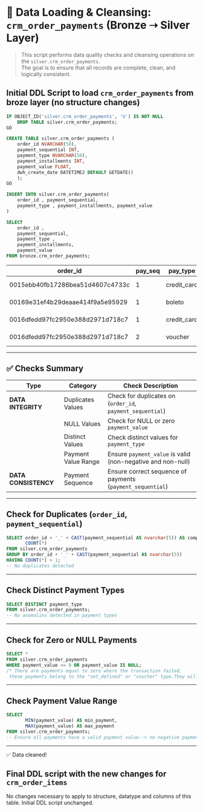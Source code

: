 # 🧹 Data Loading & Cleansing: `crm_order_payments` (Bronze ➝ Silver Layer)


> This script performs data quality checks and cleansing operations on the `silver.crm_order_payments`.  
> The goal is to ensure that all records are complete, clean, and logically consistent.

## Initial DDL Script to load `crm_order_payments` from broze layer (no structure changes)
```sql
IF OBJECT_ID('silver.crm_order_payments', 'U') IS NOT NULL
	DROP TABLE silver.crm_order_payments;
GO

CREATE TABLE silver.crm_order_payments (
    order_id NVARCHAR(50),
    payment_sequential INT,
    payment_type NVARCHAR(50),
    payment_installments INT,
    payment_value FLOAT,
    dwh_create_date DATETIME2 DEFAULT GETDATE()
    );
GO

INSERT INTO silver.crm_order_payments(
    order_id , payment_sequential,
    payment_type , payment_installments, payment_value 
)

SELECT 
    order_id ,
    payment_sequential,
    payment_type ,
    payment_installments,
    payment_value 
FROM bronze.crm_order_payments;
```
| order_id                             | pay_seq | pay_type     | installments | value  | dwh_date                   |
|-------------------------------------|---------|--------------|--------------|--------|----------------------------|
| 0015ebb40fb17286bea51d4607c4733c    | 1       | credit_card  | 1            | 37     | 2025-05-18 16:05:38.573333 |
| 00169e31ef4b29deaae414f9a5e95929    | 1       | boleto       | 1            | 55,11  | 2025-05-18 16:05:38.573333 |
| 0016dfedd97fc2950e388d2971d718c7    | 1       | credit_card  | 5            | 52,63  | 2025-05-18 16:05:38.573333 |
| 0016dfedd97fc2950e388d2971d718c7    | 2       | voucher      | 1            | 17,92  | 2025-05-18 16:05:38.573333 |

---

## ✅ Checks Summary

| Type                 | Category                | Check Description                                            |
|--------------------  |-------------------------|------------------------------------------------------------- |
| **DATA INTEGRITY**   | Duplicates Values       | Check for duplicates on (`order_id`, `payment_sequential`)    |
|                      | NULL Values             | Check for NULL or zero `payment_value`                       |
|                      | Distinct Values         | Check distinct values for `payment_type`                      |
|                      | Payment Value Range     | Ensure `payment_value` is valid (non-negative and non-null)   |
| **DATA CONSISTENCY** | Payment Sequence        | Ensure correct sequence of payments (`payment_sequential`)    |

---

## Check for Duplicates (`order_id`, `payment_sequential`)

```sql
SELECT order_id + '_' + CAST(payment_sequential AS nvarchar(5)) AS composite_key,
       COUNT(*)
FROM silver.crm_order_payments
GROUP BY order_id + '_' + CAST(payment_sequential AS nvarchar(5))
HAVING COUNT(*) > 1;
-- No duplicates detected
```
---

## Check Distinct Payment Types

```sql
SELECT DISTINCT payment_type
FROM silver.crm_order_payments;
-- No anomalies detected in payment types
```
---

## Check for Zero or NULL Payments
```sql
SELECT * 
FROM silver.crm_order_payments
WHERE payment_value <= 0 OR payment_value IS NULL;
/* There are payments equal to zero where the transaction failed,
 these payments belong to the "not_defined" or "voucher" type.They will be kept to understand and repsect the payments sequence*/
```
---

## Check Payment Value Range
```sql
SELECT 
       MIN(payment_value) AS min_payment,
       MAX(payment_value) AS max_payment
FROM silver.crm_order_payments;
-- Ensure all payments have a valid payment value--> no negative payments
```
---
✅ Data cleaned!

## Final DDL script with the new changes for `crm_order_items`
No changes necessary to apply to structure, datatype and columns of this table. Initial DDL script unchanged.

